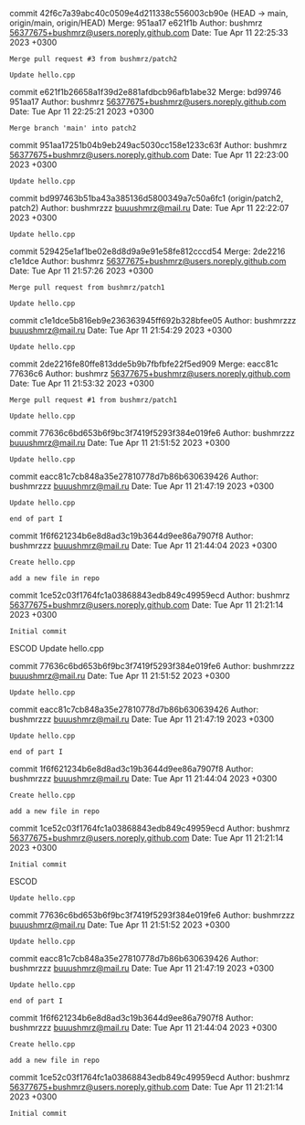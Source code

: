 commit 42f6c7a39abc40c0509e4d211338c556003cb90e (HEAD -> main, origin/main, origin/HEAD)
Merge: 951aa17 e621f1b
Author: bushmrz <56377675+bushmrz@users.noreply.github.com>
Date:   Tue Apr 11 22:25:33 2023 +0300

    Merge pull request #3 from bushmrz/patch2

    Update hello.cpp

commit e621f1b26658a1f39d2e881afdbcb96afb1abe32
Merge: bd99746 951aa17
Author: bushmrz <56377675+bushmrz@users.noreply.github.com>
Date:   Tue Apr 11 22:25:21 2023 +0300

    Merge branch 'main' into patch2

commit 951aa17251b04b9eb249ac5030cc158e1233c63f
Author: bushmrz <56377675+bushmrz@users.noreply.github.com>
Date:   Tue Apr 11 22:23:00 2023 +0300

    Update hello.cpp

commit bd997463b51ba43a385136d5800349a7c50a6fc1 (origin/patch2, patch2)
Author: bushmrzzz <buuushmrz@mail.ru>
Date:   Tue Apr 11 22:22:07 2023 +0300

    Update hello.cpp

commit 529425e1af1be02e8d8d9a9e91e58fe812cccd54
Merge: 2de2216 c1e1dce
Author: bushmrz <56377675+bushmrz@users.noreply.github.com>
Date:   Tue Apr 11 21:57:26 2023 +0300

    Merge pull request from bushmrz/patch1

    Update hello.cpp

commit c1e1dce5b816eb9e236363945ff692b328bfee05
Author: bushmrzzz <buuushmrz@mail.ru>
Date:   Tue Apr 11 21:54:29 2023 +0300

    Update hello.cpp

commit 2de2216fe80ffe813dde5b9b7fbfbfe22f5ed909
Merge: eacc81c 77636c6
Author: bushmrz <56377675+bushmrz@users.noreply.github.com>
Date:   Tue Apr 11 21:53:32 2023 +0300

    Merge pull request #1 from bushmrz/patch1

    Update hello.cpp

commit 77636c6bd653b6f9bc3f7419f5293f384e019fe6
Author: bushmrzzz <buuushmrz@mail.ru>
Date:   Tue Apr 11 21:51:52 2023 +0300

    Update hello.cpp

commit eacc81c7cb848a35e27810778d7b86b630639426
Author: bushmrzzz <buuushmrz@mail.ru>
Date:   Tue Apr 11 21:47:19 2023 +0300

    Update hello.cpp

    end of part I

commit 1f6f621234b6e8d8ad3c19b3644d9ee86a7907f8
Author: bushmrzzz <buuushmrz@mail.ru>
Date:   Tue Apr 11 21:44:04 2023 +0300

    Create hello.cpp

    add a new file in repo

commit 1ce52c03f1764fc1a03868843edb849c49959ecd
Author: bushmrz <56377675+bushmrz@users.noreply.github.com>
Date:   Tue Apr 11 21:21:14 2023 +0300

    Initial commit
 ESCOD
    Update hello.cpp

commit 77636c6bd653b6f9bc3f7419f5293f384e019fe6
Author: bushmrzzz <buuushmrz@mail.ru>
Date:   Tue Apr 11 21:51:52 2023 +0300

    Update hello.cpp

commit eacc81c7cb848a35e27810778d7b86b630639426
Author: bushmrzzz <buuushmrz@mail.ru>
Date:   Tue Apr 11 21:47:19 2023 +0300

    Update hello.cpp

    end of part I

commit 1f6f621234b6e8d8ad3c19b3644d9ee86a7907f8
Author: bushmrzzz <buuushmrz@mail.ru>
Date:   Tue Apr 11 21:44:04 2023 +0300

    Create hello.cpp

    add a new file in repo

commit 1ce52c03f1764fc1a03868843edb849c49959ecd
Author: bushmrz <56377675+bushmrz@users.noreply.github.com>
Date:   Tue Apr 11 21:21:14 2023 +0300

    Initial commit
 ESCOD

    Update hello.cpp

commit 77636c6bd653b6f9bc3f7419f5293f384e019fe6
Author: bushmrzzz <buuushmrz@mail.ru>
Date:   Tue Apr 11 21:51:52 2023 +0300

    Update hello.cpp

commit eacc81c7cb848a35e27810778d7b86b630639426
Author: bushmrzzz <buuushmrz@mail.ru>
Date:   Tue Apr 11 21:47:19 2023 +0300

    Update hello.cpp

    end of part I

commit 1f6f621234b6e8d8ad3c19b3644d9ee86a7907f8
Author: bushmrzzz <buuushmrz@mail.ru>
Date:   Tue Apr 11 21:44:04 2023 +0300

    Create hello.cpp

    add a new file in repo

commit 1ce52c03f1764fc1a03868843edb849c49959ecd
Author: bushmrz <56377675+bushmrz@users.noreply.github.com>
Date:   Tue Apr 11 21:21:14 2023 +0300

    Initial commit
